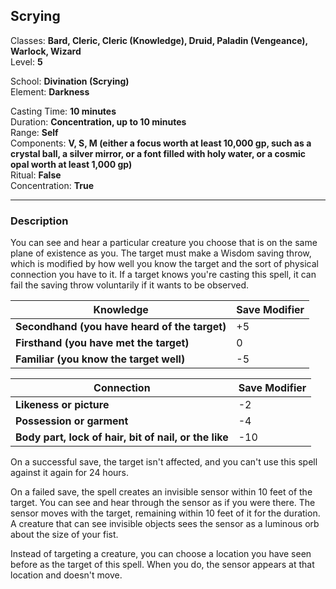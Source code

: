 ## Scrying

Classes: **Bard, Cleric, Cleric (Knowledge), Druid, Paladin (Vengeance), Warlock, Wizard**  
Level: **5**  

School: **Divination (Scrying)**  
Element: **Darkness**  

Casting Time: **10 minutes**  
Duration: **Concentration, up to 10 minutes**  
Range: **Self**  
Components: **V, S, M (either a focus worth at least 10,000 gp, such as a crystal ball,  a silver mirror, or a font filled with holy water, or a cosmic opal worth at least 1,000 gp)**  
Ritual: **False**  
Concentration: **True**  

------

### Description

You can see and hear a particular creature you choose that is on the same plane of existence as you. The target must make a Wisdom saving throw, which is modified by how well you know the target and the sort of physical connection you have to it. If a target knows you're casting this spell, it can fail the saving throw voluntarily if it wants to be observed.

| Knowledge                                     | Save Modifier |
| --------------------------------------------- | ------------- |
| **Secondhand (you have heard of the target)** | +5            |
| **Firsthand (you have met the target)**       | 0             |
| **Familiar (you know the target well)**       | -5            |

| Connection                                            | Save Modifier |
| ----------------------------------------------------- | ------------- |
| **Likeness or picture**                               | -2            |
| **Possession or garment**                             | -4            |
| **Body part, lock of hair, bit of nail, or the like** | -10           |

On a successful save, the target isn't affected, and you can't use this spell against it again for 24 hours.

On a failed save, the spell creates an invisible sensor within 10 feet of the target. You can see and hear through the sensor as if you were there. The sensor moves with the target, remaining within 10 feet of it for the duration. A creature that can see invisible objects sees the sensor as a luminous orb about the size of your fist.

Instead of targeting a creature, you can choose a location you have seen before as the target of this spell. When you do, the sensor appears at that location and doesn't move.